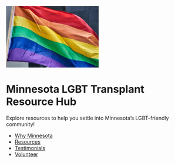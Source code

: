 <img src="pride-flag.jpg" alt="Pride Flag" width="50%" />

# Minnesota LGBT Transplant Resource Hub

Explore resources to help you settle into Minnesota’s LGBT-friendly community!

- [Why Minnesota](why.md)
- [Resources](resources.md)
- [Testimonials](testimonials.md)
- [Volunteer](volunteer.md)


